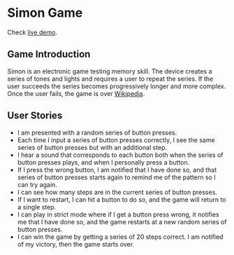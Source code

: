 # Simon Game
Check [live demo](https://frankbearzou.github.io/simon-game/).

## Game Introduction
Simon is an electronic game testing memory skill.
 The device creates a series of tones and lights and requires a user to repeat the series. 
 If the user succeeds the series becomes progressively longer and more complex. 
 Once the user fails, the game is over
 [Wikipedia](https://en.wikipedia.org/wiki/Simon_(game)).

## User Stories
- I am presented with a random series of button presses.
- Each time I input a series of button presses correctly, I see the same series of button presses but with an additional step.
- I hear a sound that corresponds to each button both when the series of button presses plays, and when I personally press a button.
- If I press the wrong button, I am notified that I have done so, and that series of button presses starts again to remind me of the pattern so I can try again.
- I can see how many steps are in the current series of button presses.
- If I want to restart, I can hit a button to do so, and the game will return to a single step.
- I can play in strict mode where if I get a button press wrong, it notifies me that I have done so, and the game restarts at a new random series of button presses.
- I can win the game by getting a series of 20 steps correct. I am notified of my victory, then the game starts over.
